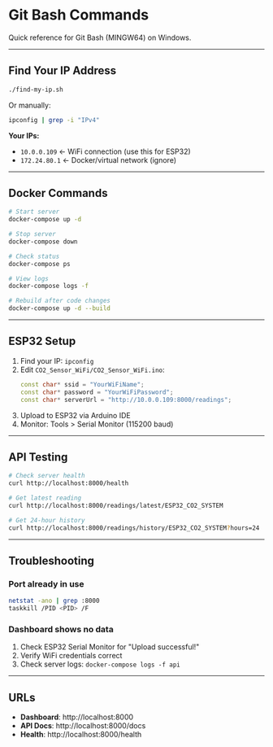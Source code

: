 # Git Bash Commands

Quick reference for Git Bash (MINGW64) on Windows.

---

## Find Your IP Address

```bash
./find-my-ip.sh
```

Or manually:
```bash
ipconfig | grep -i "IPv4"
```

**Your IPs:**
- `10.0.0.109` ← WiFi connection (use this for ESP32)
- `172.24.80.1` ← Docker/virtual network (ignore)

---

## Docker Commands

```bash
# Start server
docker-compose up -d

# Stop server
docker-compose down

# Check status
docker-compose ps

# View logs
docker-compose logs -f

# Rebuild after code changes
docker-compose up -d --build
```

---

## ESP32 Setup

1. Find your IP: `ipconfig`
2. Edit `CO2_Sensor_WiFi/CO2_Sensor_WiFi.ino`:
   ```cpp
   const char* ssid = "YourWiFiName";
   const char* password = "YourWiFiPassword";
   const char* serverUrl = "http://10.0.0.109:8000/readings";
   ```
3. Upload to ESP32 via Arduino IDE
4. Monitor: Tools > Serial Monitor (115200 baud)

---

## API Testing

```bash
# Check server health
curl http://localhost:8000/health

# Get latest reading
curl http://localhost:8000/readings/latest/ESP32_CO2_SYSTEM

# Get 24-hour history
curl http://localhost:8000/readings/history/ESP32_CO2_SYSTEM?hours=24
```

---

## Troubleshooting

### Port already in use
```bash
netstat -ano | grep :8000
taskkill /PID <PID> /F
```

### Dashboard shows no data
1. Check ESP32 Serial Monitor for "Upload successful!"
2. Verify WiFi credentials correct
3. Check server logs: `docker-compose logs -f api`

---

## URLs

- **Dashboard**: http://localhost:8000
- **API Docs**: http://localhost:8000/docs
- **Health**: http://localhost:8000/health

